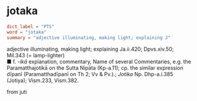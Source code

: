 # jotaka

``` toml
dict_label = "PTS"
word = "jotaka"
summary = "adjective illuminating, making light; explaining J"
```

adjective illuminating, making light; explaining Ja.ii.420; Dpvs.xiv.50; Mil.343 (= lamp\-lighter)  
■ f. *\-ikā* explanation, commentary, Name of several Commentaries, e.g. the Paramatthajotikā on the Sutta Nipāta (Kp\-a.11); cp. the similar expression dīpanī (Paramatthadīpanī on Th 2; Vv & Pv.).; *Jotika* Np. Dhp\-a.i.385 (Jotiya); Vism.233, Vism.382.

from juti

